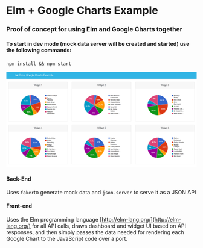 # Elm + Google Charts Example

### Proof of concept for using Elm and Google Charts together

#### To start in dev mode (mock data server will be created and started) use the following commands:
`npm install && npm start`

![Example Image](/example.png)

#### Back-End
Uses `faker`to generate mock data and `json-server` to serve it as a JSON API

#### Front-end
Uses the Elm programming language [http://elm-lang.org/](http://elm-lang.org/) for all API calls, draws dashboard and widget UI based on API responses, and then simply passes the data needed for rendering each Google Chart to the JavaScript code over a port. 
